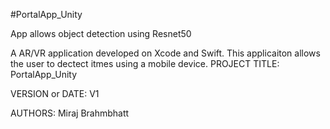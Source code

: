 


#PortalApp_Unity

App allows object detection using Resnet50

A AR/VR application developed on Xcode and Swift. This applicaiton allows the user to dectect itmes using a mobile device.
PROJECT TITLE: PortalApp_Unity


VERSION or DATE: V1

AUTHORS: Miraj Brahmbhatt

